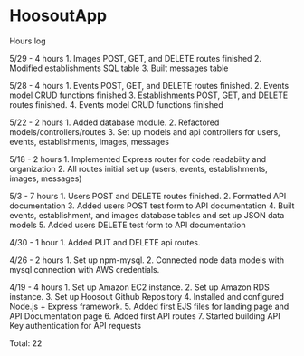 # HoosoutApp

Hours log

5/29 - 4 hours
	1. Images POST, GET, and DELETE routes finished
	2. Modified establishments SQL table
	3. Built messages table
	
5/28 - 4 hours
	1. Events POST, GET, and DELETE routes finished.
	2. Events model CRUD functions finished
	3. Establishments POST, GET, and DELETE routes finished.
	4. Events model CRUD functions finished

5/22 - 2 hours
	1. Added database module.
	2. Refactored models/controllers/routes
	3. Set up models and api controllers for users, events, establishments, images, messages

5/18 - 2 hours
	1. Implemented Express router for code readabiity and organization
	2. All routes initial set up (users, events, establishments, images, messages)

5/3 - 7 hours
	1. Users POST and DELETE routes finished.
	2. Formatted API documentation
	3. Added users POST test form to API documentation
	4. Built events, establishment, and images database tables and set up JSON data models
	5. Added users DELETE test form to API documentation

4/30 - 1 hour
	1. Added PUT and DELETE api routes.

4/26 - 2 hours
	1. Set up npm-mysql.
	2. Connected node data models with mysql connection with AWS credentials.

4/19 - 4 hours
	1. Set up Amazon EC2 instance.
	2. Set up Amazon RDS instance.
	3. Set up Hoosout Github Repository
	4. Installed and configured Node.js + Express framework.
	5. Added first EJS files for landing page and API Documentation page
	6. Added first API routes
	7. Started building API Key authentication for API requests


Total: 22

